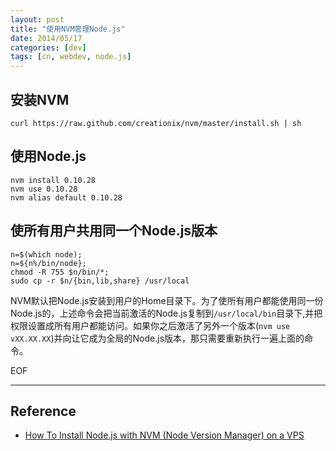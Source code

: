 ```yaml
---
layout: post
title: "使用NVM管理Node.js"
date: 2014/05/17
categories: [dev]
tags: [cn, webdev, node.js]
---
```



## 安装NVM

	curl https://raw.github.com/creationix/nvm/master/install.sh | sh

## 使用Node.js

	nvm install 0.10.28
	nvm use 0.10.28
	nvm alias default 0.10.28

## 使所有用户共用同一个Node.js版本

	n=$(which node);
	n=${n%/bin/node};
	chmod -R 755 $n/bin/*;
	sudo cp -r $n/{bin,lib,share} /usr/local

NVM默认把Node.js安装到用户的Home目录下。为了使所有用户都能使用同一份Node.js的，上述命令会把当前激活的Node.js复制到`/usr/local/bin`目录下,并把权限设置成所有用户都能访问。如果你之后激活了另外一个版本(`nvm use vXX.XX.XX`)并向让它成为全局的Node.js版本，那只需要重新执行一遍上面的命令。

EOF

-------------------------------------------------

## Reference
- [How To Install Node.js with NVM (Node Version Manager) on a VPS](https://www.digitalocean.com/community/articles/how-to-install-node-js-with-nvm-node-version-manager-on-a-vps)
